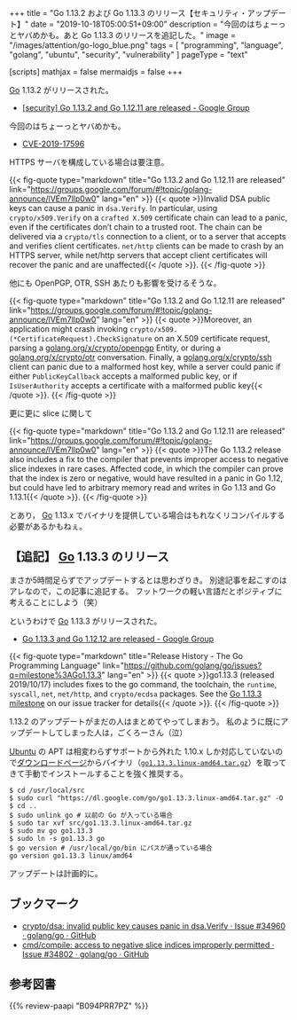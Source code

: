 +++
title = "Go 1.13.2 および Go 1.13.3 のリリース【セキュリティ・アップデート】"
date =  "2019-10-18T05:00:51+09:00"
description = "今回のはちょーっとヤバめかも。あと Go 1.13.3 のリリースを追記した。"
image = "/images/attention/go-logo_blue.png"
tags  = [ "programming", "language", "golang", "ubuntu", "security", "vulnerability" ]
pageType = "text"

[scripts]
  mathjax = false
  mermaidjs = false
+++

[Go] 1.13.2 がリリースされた。

- [[security] Go 1.13.2 and Go 1.12.11 are released - Google Group](https://groups.google.com/forum/#!topic/golang-announce/lVEm7llp0w0)

今回のはちょーっとヤバめかも。

- [CVE-2019-17596](https://nvd.nist.gov/vuln/detail/CVE-2019-17596)

HTTPS サーバを構成している場合は要注意。

{{< fig-quote type="markdown" title="Go 1.13.2 and Go 1.12.11 are released" link="https://groups.google.com/forum/#!topic/golang-announce/lVEm7llp0w0" lang="en" >}}
{{< quote >}}Invalid DSA public keys can cause a panic in `dsa.Verify`. In particular, using `crypto/x509.Verify` on a `crafted X.509` certificate chain can lead to a panic, even if the certificates don’t chain to a trusted root. The chain can be delivered via a `crypto/tls` connection to a client, or to a server that accepts and verifies client certificates. `net/http` clients can be made to crash by an HTTPS server, while net/http servers that accept client certificates will recover the panic and are unaffected{{< /quote >}}.
{{< /fig-quote >}}

他にも OpenPGP, OTR, SSH あたりも影響を受けるそうな。

{{< fig-quote type="markdown" title="Go 1.13.2 and Go 1.12.11 are released" link="https://groups.google.com/forum/#!topic/golang-announce/lVEm7llp0w0" lang="en" >}}
{{< quote >}}Moreover, an application might crash invoking `crypto/x509.(*CertificateRequest).CheckSignature` on an X.509 certificate request, parsing a [golang.org/x/crypto/openpgp](http://golang.org/x/crypto/openpgp) Entity, or during a [golang.org/x/crypto/otr](http://golang.org/x/crypto/otr) conversation. Finally, a [golang.org/x/crypto/ssh](http://golang.org/x/crypto/ssh) client can panic due to a malformed host key, while a server could panic if either `PublicKeyCallback` accepts a malformed public key, or if `IsUserAuthority` accepts a certificate with a malformed public key{{< /quote >}}.
{{< /fig-quote >}}

更に更に slice に関して

{{< fig-quote type="markdown" title="Go 1.13.2 and Go 1.12.11 are released" link="https://groups.google.com/forum/#!topic/golang-announce/lVEm7llp0w0" lang="en" >}}
{{< quote >}}The Go 1.13.2 release also includes a fix to the compiler that prevents improper access to negative slice indexes in rare cases. Affected code, in which the compiler can prove that the index is zero or negative, would have resulted in a panic in Go 1.12, but could have led to arbitrary memory read and writes in Go 1.13 and Go 1.13.1{{< /quote >}}.
{{< /fig-quote >}}

とあり， [Go] 1.13.x でバイナリを提供している場合はもれなくリコンパイルする必要があるかもねぇ。

## 【追記】 [Go] 1.13.3 のリリース

まさか5時間足らずでアップデートするとは思わざりき。
別途記事を起こすのはアレなので，この記事に追記する。
フットワークの軽い言語だとポジティブに考えることにしよう（笑）

というわけで [Go] 1.13.3 がリリースされた。

- [Go 1.13.3 and Go 1.12.12 are released - Google Group](https://groups.google.com/forum/#!topic/golang-announce/R3XK-Wf-Mtk)

{{< fig-quote type="markdown" title="Release History - The Go Programming Language" link="https://github.com/golang/go/issues?q=milestone%3AGo1.13.3" lang="en" >}}
{{< quote >}}go1.13.3 (released 2019/10/17) includes fixes to the go command, the toolchain, the `runtime`, `syscall`, `net`, `net/http`, and `crypto/ecdsa` packages. See the [Go 1.13.3 milestone](https://github.com/golang/go/issues?q=milestone%3AGo1.13.3) on our issue tracker for details{{< /quote >}}.
{{< /fig-quote >}}

1.13.2 のアップデートがまだの人はまとめてやってしまおう。
私のように既にアップデートしてしまった人は，ごくろーさん（泣）

[Ubuntu] の APT は相変わらずサポートから外れた 1.10.x しか対応していないので[ダウンロードページ](https://golang.org/dl/ "Downloads - The Go Programming Language")からバイナリ（[`go1.13.3.linux-amd64.tar.gz`](https://dl.google.com/go/go1.13.3.linux-amd64.tar.gz)）を取ってきて手動でインストールすることを強く推奨する。

```text
$ cd /usr/local/src
$ sudo curl "https://dl.google.com/go/go1.13.3.linux-amd64.tar.gz" -O
$ cd ..
$ sudo unlink go # 以前の Go が入っている場合
$ sudo tar xvf src/go1.13.3.linux-amd64.tar.gz
$ sudo mv go go1.13.3
$ sudo ln -s go1.13.3 go
$ go version # /usr/local/go/bin にパスが通っている場合
go version go1.13.3 linux/amd64
```

アップデートは計画的に。

## ブックマーク

- [crypto/dsa: invalid public key causes panic in dsa.Verify · Issue #34960 · golang/go · GitHub](https://github.com/golang/go/issues/34960)
- [cmd/compile: access to negative slice indices improperly permitted · Issue #34802 · golang/go · GitHub](https://github.com/golang/go/issues/34802)

[Go]: https://golang.org/ "The Go Programming Language"
[Go 言語]: https://golang.org/ "The Go Programming Language"
[Ubuntu]: https://www.ubuntu.com/ "The leading operating system for PCs, IoT devices, servers and the cloud | Ubuntu"

## 参考図書

{{% review-paapi "B094PRR7PZ" %}} <!-- プログラミング言語Go -->
